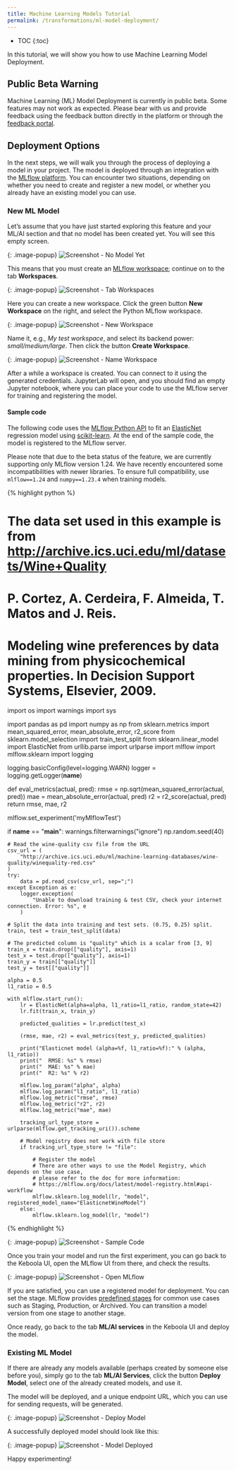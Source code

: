```yaml
---
title: Machine Learning Models Tutorial
permalink: /transformations/ml-model-deployment/
---
```


* TOC
{:toc}

In this tutorial, we will show you how to use Machine Learning Model Deployment.

## Public Beta Warning
Machine Learning (ML) Model Deployment is currently in public beta. Some features may not work as 
expected. Please bear with us and provide feedback using the feedback 
button directly in the platform or through the [feedback portal](https://ideas.keboola.com).

## Deployment Options
In the next steps, we will walk you through the process of deploying a model in your project. The model 
is deployed through an integration with the [MLflow platform](https://mlflow.org/docs/latest/index.html). 
You can encounter two situations, depending on whether you need to create and register a new model, or 
whether you already have an existing model you can use. 

### New ML Model
Let’s assume that you have just started exploring this feature and your ML/AI section and that no model 
has been created yet. You will see this empty screen.

{: .image-popup}
![Screenshot - No Model Yet](/transformations/ml-model-deployment/01-no-model.png)

This means that you must create an [MLflow workspace](/transformations/workspace/); continue on to the tab **Workspaces**.

{: .image-popup}
![Screenshot - Tab Workspaces](/transformations/ml-model-deployment/02-no-workspace.png)

Here you can create a new workspace. Click the green button **New Workspace** on the right, 
and select the Python MLflow workspace.

{: .image-popup}
![Screenshot - New Workspace](/transformations/ml-model-deployment/03-python-mlflow.png)

Name it, e.g., *My test workspace*, and select its backend power: *small/medium/large*. Then click 
the button **Create Workspace**.

{: .image-popup}
![Screenshot - Name Workspace](/transformations/ml-model-deployment/04-name-workspace.png)

After a while a workspace is created. You can connect to it using the generated credentials. 
JupyterLab will open, and you should find an empty Jupyter notebook, where you can place your code to use 
the MLflow server for training and registering the model. 

#### Sample code
The following code uses the [MLflow Python API](https://mlflow.org/docs/latest/python_api/mlflow.html#module-mlflow)
to fit an [ElasticNet](https://scikit-learn.org/stable/modules/generated/sklearn.linear_model.ElasticNet.html) 
regression model using [scikit-learn](https://scikit-learn.org/stable/). At the end of the sample code, 
the model is registered to the MLflow server.

Please note that due to the beta status of the feature, we are currently supporting only MLflow version 1.24. We have recently
encountered some incompatibilities with newer libraries. To ensure full compatibility, use `mlflow==1.24` and
`numpy==1.23.4` when training models.

{% highlight python %}
# The data set used in this example is from http://archive.ics.uci.edu/ml/datasets/Wine+Quality
# P. Cortez, A. Cerdeira, F. Almeida, T. Matos and J. Reis.
# Modeling wine preferences by data mining from physicochemical properties. In Decision Support Systems, Elsevier, 2009.

import os
import warnings
import sys

import pandas as pd
import numpy as np
from sklearn.metrics import mean_squared_error, mean_absolute_error, r2_score
from sklearn.model_selection import train_test_split
from sklearn.linear_model import ElasticNet
from urllib.parse import urlparse
import mlflow
import mlflow.sklearn
import logging

logging.basicConfig(level=logging.WARN)
logger = logging.getLogger(__name__)

def eval_metrics(actual, pred):
    rmse = np.sqrt(mean_squared_error(actual, pred))
    mae = mean_absolute_error(actual, pred)
    r2 = r2_score(actual, pred)
    return rmse, mae, r2

mlflow.set_experiment('myMlflowTest')

if __name__ == "__main__":
    warnings.filterwarnings("ignore")
    np.random.seed(40)

    # Read the wine-quality csv file from the URL
    csv_url = (
        "http://archive.ics.uci.edu/ml/machine-learning-databases/wine-quality/winequality-red.csv"
    )
    try:
        data = pd.read_csv(csv_url, sep=";")
    except Exception as e:
        logger.exception(
            "Unable to download training & test CSV, check your internet connection. Error: %s", e
        )

    # Split the data into training and test sets. (0.75, 0.25) split.
    train, test = train_test_split(data)

    # The predicted column is "quality" which is a scalar from [3, 9]
    train_x = train.drop(["quality"], axis=1)
    test_x = test.drop(["quality"], axis=1)
    train_y = train[["quality"]]
    test_y = test[["quality"]]

    alpha = 0.5
    l1_ratio = 0.5

    with mlflow.start_run():
        lr = ElasticNet(alpha=alpha, l1_ratio=l1_ratio, random_state=42)
        lr.fit(train_x, train_y)

        predicted_qualities = lr.predict(test_x)

        (rmse, mae, r2) = eval_metrics(test_y, predicted_qualities)

        print("Elasticnet model (alpha=%f, l1_ratio=%f):" % (alpha, l1_ratio))
        print("  RMSE: %s" % rmse)
        print("  MAE: %s" % mae)
        print("  R2: %s" % r2)

        mlflow.log_param("alpha", alpha)
        mlflow.log_param("l1_ratio", l1_ratio)
        mlflow.log_metric("rmse", rmse)
        mlflow.log_metric("r2", r2)
        mlflow.log_metric("mae", mae)

        tracking_url_type_store = urlparse(mlflow.get_tracking_uri()).scheme

        # Model registry does not work with file store
        if tracking_url_type_store != "file":

            # Register the model
            # There are other ways to use the Model Registry, which depends on the use case,
            # please refer to the doc for more information:
            # https://mlflow.org/docs/latest/model-registry.html#api-workflow
            mlflow.sklearn.log_model(lr, "model", registered_model_name="ElasticnetWineModel")
        else:
            mlflow.sklearn.log_model(lr, "model")
{% endhighlight %}

{: .image-popup}
![Screenshot - Sample Code](/transformations/ml-model-deployment/05-sample-code.png)

Once you train your model and run the first experiment, you can go back to the Keboola UI, 
open the MLflow UI from there, and check the results.

{: .image-popup}
![Screenshot - Open MLflow](/transformations/ml-model-deployment/06-open-mlflow.png)

If you are satisfied, you can use a registered model for deployment. You can set the stage. 
MLflow provides [predefined stages](https://mlflow.org/docs/latest/model-registry.html#transitioning-an-mlflow-models-stage) 
for common use cases such as Staging, Production, or Archived. 
You can transition a model version from one stage to another stage.

Once ready, go back to the tab **ML/AI services** in the Keboola UI and deploy the model. 

### Existing ML Model
If there are already any models available (perhaps created by someone else before you), simply go to 
the tab **ML/AI Services**, click the button **Deploy Model**, select one of the already created models, 
and use it. 

The model will be deployed, and a unique endpoint URL, which you can use for sending requests, will be generated.

{: .image-popup}
![Screenshot - Deploy Model](/transformations/ml-model-deployment/07-deploy-model.png)

A successfully deployed model should look like this: 

{: .image-popup}
![Screenshot - Model Deployed](/transformations/ml-model-deployment/08-model-deployed.png)

Happy experimenting!
